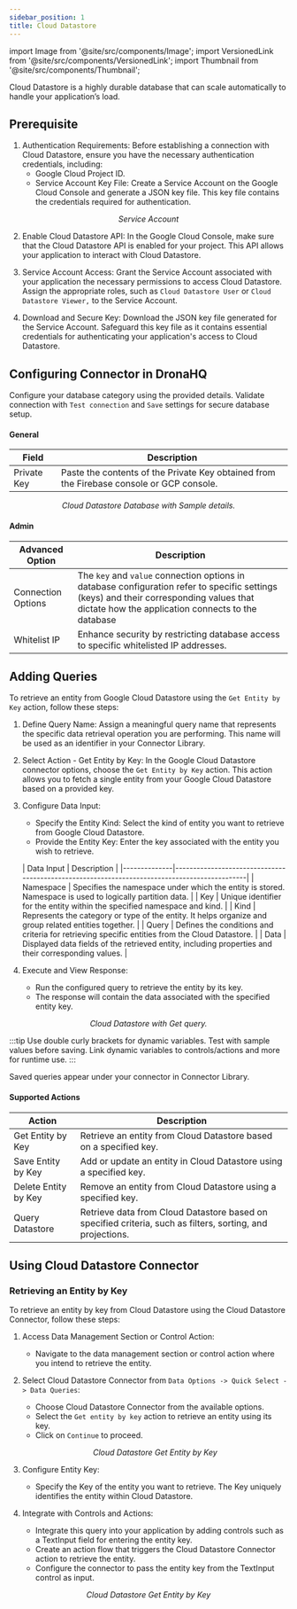 ```yaml
---
sidebar_position: 1
title: Cloud Datastore
---
```


import Image from '@site/src/components/Image';
import VersionedLink from '@site/src/components/VersionedLink';
import Thumbnail from '@site/src/components/Thumbnail';


Cloud Datastore is a highly durable database that can scale automatically to handle your application’s load.

## Prerequisite

1. Authentication Requirements: Before establishing a connection with Cloud Datastore, ensure you have the necessary authentication credentials, including:
   - Google Cloud Project ID.
   - Service Account Key File: Create a Service Account on the Google Cloud Console and generate a JSON key file. This key file contains the credentials required for authentication.
 <figure>
       <Thumbnail src="/img/reference/connectors/clouddata/serviceacc.jpeg" alt="Service Account" />
       <figcaption align = "center"><i>Service Account</i></figcaption>
</figure>

2. Enable Cloud Datastore API: In the Google Cloud Console, make sure that the Cloud Datastore API is enabled for your project. This API allows your application to interact with Cloud Datastore.

3. Service Account Access: Grant the Service Account associated with your application the necessary permissions to access Cloud Datastore. Assign the appropriate roles, such as `Cloud Datastore User` or `Cloud Datastore Viewer,` to the Service Account.

4. Download and Secure Key: Download the JSON key file generated for the Service Account. Safeguard this key file as it contains essential credentials for authenticating your application's access to Cloud Datastore.

## Configuring Connector in DronaHQ

Configure your database category using the provided details. Validate connection with `Test connection` and `Save` settings for secure database setup.

#### General

| Field               | Description                                                                                   |
|---------------------|-----------------------------------------------------------------------------------------------|
| Private Key         | Paste the contents of the Private Key obtained from the Firebase console or GCP console.      |

  <figure>
       <Thumbnail src="/img/reference/connectors/clouddata/details.jpeg" alt="Cloud Datastore Database with Sample details." />
       <figcaption align = "center"><i>Cloud Datastore Database with Sample details.</i></figcaption>
 </figure>


#### Admin

| Advanced Option   | Description    |
|--------------------|---------------------|
| Connection Options | The `key` and `value` connection options in database configuration refer to specific settings (keys) and their corresponding values that dictate how the application connects to the database |
| <VersionedLink to = "../../datasource-concepts/whitelisting_dronahq_ip"> Whitelist IP                 </VersionedLink>            | Enhance security by restricting database access to specific whitelisted IP addresses.     |


## Adding Queries

To retrieve an entity from Google Cloud Datastore using the `Get Entity by Key` action, follow these steps:

1. Define Query Name: Assign a meaningful query name that represents the specific data retrieval operation you are performing. This name will be used as an identifier in your Connector Library.

2. Select Action - Get Entity by Key: In the Google Cloud Datastore connector options, choose the `Get Entity by Key` action. This action allows you to fetch a single entity from your Google Cloud Datastore based on a provided key.

3. Configure Data Input:
   - Specify the Entity Kind: Select the kind of entity you want to retrieve from Google Cloud Datastore.
   - Provide the Entity Key: Enter the key associated with the entity you wish to retrieve.

   | Data Input    | Description                                                                                  |
|--------------|----------------------------------------------------------------------------------------------|
| Namespace    | Specifies the namespace under which the entity is stored. Namespace is used to logically partition data. |
| Key          | Unique identifier for the entity within the specified namespace and kind. |
| Kind         | Represents the category or type of the entity. It helps organize and group related entities together. |
| Query        | Defines the conditions and criteria for retrieving specific entities from the Cloud Datastore. |
| Data         | Displayed data fields of the retrieved entity, including properties and their corresponding values. |


4. Execute and View Response:
   - Run the configured query to retrieve the entity by its key.
   - The response will contain the data associated with the specified entity key.



 <figure>
       <Thumbnail src="/img/reference/connectors/clouddata/get.jpeg" alt="Cloud Datastore with Get query." />
       <figcaption align = "center"><i>Cloud Datastore with Get query.</i></figcaption>
 </figure>

:::tip
Use double curly brackets for dynamic variables. Test with sample values before saving. Link dynamic variables to controls/actions and more for runtime use. 
:::

Saved queries appear under your connector in Connector Library.


#### Supported Actions

| Action                  | Description                                                                                                  |
|-------------------------|--------------------------------------------------------------------------------------------------------------|
| Get Entity by Key       | Retrieve an entity from Cloud Datastore based on a specified key.                                            |
| Save Entity by Key      | Add or update an entity in Cloud Datastore using a specified key.                                            |
| Delete Entity by Key    | Remove an entity from Cloud Datastore using a specified key.                                                 |
| Query Datastore         | Retrieve data from Cloud Datastore based on specified criteria, such as filters, sorting, and projections.   |


## Using Cloud Datastore Connector

### Retrieving an Entity by Key

To retrieve an entity by key from Cloud Datastore using the Cloud Datastore Connector, follow these steps:

1. Access Data Management Section or Control Action:
   - Navigate to the data management section or control action where you intend to retrieve the entity.

2. Select Cloud Datastore Connector from `Data Options -> Quick Select -> Data Queries`:
   - Choose Cloud Datastore Connector from the available options.
   - Select the `Get entity by key` action to retrieve an entity using its key.
   - Click on `Continue` to proceed.

   <figure>
       <Thumbnail src="/img/reference/connectors/clouddata/get.jpeg" alt="Cloud Datastore Get Entity by Key" />
       <figcaption align = "center"><i>Cloud Datastore Get Entity by Key</i></figcaption>
 </figure>

3. Configure Entity Key:
   - Specify the Key of the entity you want to retrieve. The Key uniquely identifies the entity within Cloud Datastore.

4. Integrate with Controls and Actions:
   - Integrate this query into your application by adding controls such as a TextInput field for entering the entity key.
   - Create an action flow that triggers the Cloud Datastore Connector action to retrieve the entity.
   - Configure the connector to pass the entity key from the TextInput control as input.

  <figure>
       <Thumbnail src="/img/reference/connectors/clouddata/example.jpeg" alt="Cloud Datastore Get Entity by Key" />
       <figcaption align = "center"><i>Cloud Datastore Get Entity by Key</i></figcaption>
 </figure>
